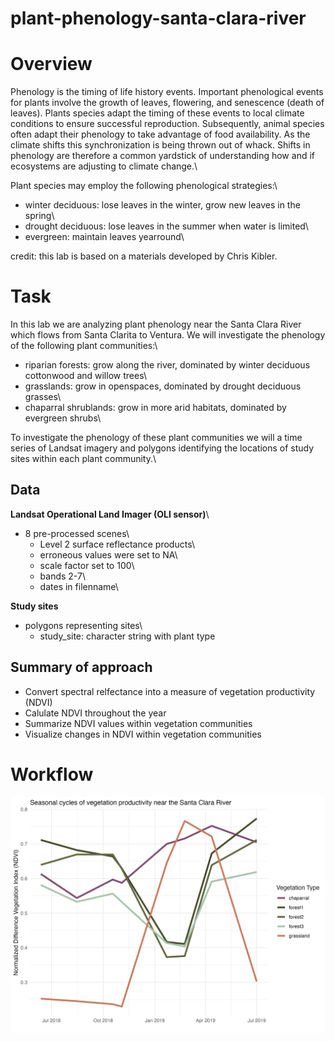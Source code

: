 # plant-phenology-santa-clara-river




# Overview
Phenology is the timing of life history events. Important phenological events for plants involve the growth of leaves, flowering, and senescence (death of leaves). Plants species adapt the timing of these events to local climate conditions to ensure successful reproduction. Subsequently, animal species often adapt their phenology to take advantage of food availability. As the climate shifts this synchronization is being thrown out of whack. Shifts in phenology are therefore a common yardstick of understanding how and if ecosystems are adjusting to climate change.\

Plant species may employ the following phenological strategies:\

-   winter deciduous: lose leaves in the winter, grow new leaves in the spring\
-   drought deciduous: lose leaves in the summer when water is limited\
-   evergreen: maintain leaves yearround\

credit: this lab is based on a materials developed by Chris Kibler.

# Task
In this lab we are analyzing plant phenology near the Santa Clara River which flows from Santa Clarita to Ventura. We will investigate the phenology of the following plant communities:\

-   riparian forests: grow along the river, dominated by winter deciduous cottonwood and willow trees\
-   grasslands: grow in openspaces, dominated by drought deciduous grasses\
-   chaparral shrublands: grow in more arid habitats, dominated by evergreen shrubs\

To investigate the phenology of these plant communities we will a time series of Landsat imagery and polygons identifying the locations of study sites within each plant community.\

## Data

**Landsat Operational Land Imager (OLI sensor)**\

-   8 pre-processed scenes\
    -   Level 2 surface reflectance products\
    -   erroneous values were set to NA\
    -   scale factor set to 100\
    -   bands 2-7\
    -   dates in filenname\

**Study sites**

-   polygons representing sites\
    - study_site: character string with plant type
    
## Summary of approach
-   Convert spectral relfectance into a measure of vegetation productivity (NDVI)
-   Calulate NDVI throughout the year
-   Summarize NDVI values within vegetation communities
-   Visualize changes in NDVI within vegetation communities

# Workflow


![Alt Text](https://github.com/kristinart/plant-phenology-santa-clara-river/blob/main/figures/seasonal_ndvi.png)
